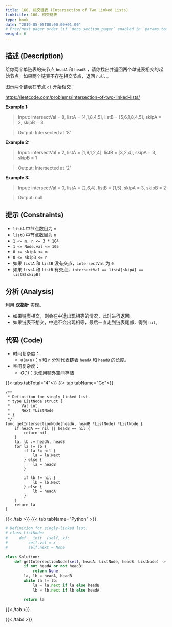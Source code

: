 ```yaml
---
title: 160. 相交链表 (Intersection of Two Linked Lists)
linktitle: 160. 相交链表
type: book
date: "2019-05-05T00:00:00+01:00"
# Prev/next pager order (if `docs_section_pager` enabled in `params.toml`)
weight: 6
---
```


## 描述 (Description)

给你两个单链表的头节点 `headA` 和 `headB` ，请你找出并返回两个单链表相交的起始节点。如果两个链表不存在相交节点，返回 `null` 。

图示两个链表在节点 `c1` 开始相交：

https://leetcode.com/problems/intersection-of-two-linked-lists/

**Example 1:**

> Input: intersectVal = 8, listA = [4,1,8,4,5], listB = [5,6,1,8,4,5], skipA = 2, skipB = 3

> Output: Intersected at '8'

**Example 2:**

> Input: intersectVal = 2, listA = [1,9,1,2,4], listB = [3,2,4], skipA = 3, skipB = 1

> Output: Intersected at '2'

**Example 3:**

> Input: intersectVal = 0, listA = [2,6,4], listB = [1,5], skipA = 3, skipB = 2

> Output: null

## 提示 (Constraints)

- `listA` 中节点数目为 `m`
- `listB` 中节点数目为 `n`
- `1 <= m, n <= 3 * 104`
- `1 <= Node.val <= 105`
- `0 <= skipA <= m`
- `0 <= skipB <= n`
- 如果 `listA` 和 `listB` 没有交点，`intersectVal` 为 `0`
- 如果 `listA` 和 `listB` 有交点，`intersectVal == listA[skipA] == listB[skipB]`

## 分析 (Analysis)

利用 **双指针** 实现。

- 如果链表相交，则会在中途出现相等的情况，此时进行返回。
- 如果链表不想交，中途不会出现相等，最后一直走到链表尾部，得到 `nil`。

## 代码 (Code)

- 时间复杂度：
  - `O(m+n)`：`m` 和 `n` 分别代表链表 `headA` 和 `headB` 的长度。
- 空间复杂度：
  - $O(1)$：未使用额外空间存储

{{< tabs tabTotal="4">}}
{{< tab tabName="Go">}}

```golang
/**
 * Definition for singly-linked list.
 * type ListNode struct {
 *     Val int
 *     Next *ListNode
 * }
 */
func getIntersectionNode(headA, headB *ListNode) *ListNode {
    if headA == nil || headB == nil {
        return nil
    }
    la, lb := headA, headB
    for la != lb {
        if la != nil {
            la = la.Next
        } else {
            la = headB
        }

        if lb != nil {
            lb = lb.Next
        } else {
            lb = headA
        }
    }
    return la
}
```

{{< /tab >}}
{{< tab tabName="Python" >}}

```py
# Definition for singly-linked list.
# class ListNode:
#     def __init__(self, x):
#         self.val = x
#         self.next = None

class Solution:
    def getIntersectionNode(self, headA: ListNode, headB: ListNode) -> Optional[ListNode]:
        if not headA or not headB:
            return None
        la, lb = headA, headB
        while la != lb:
            la = la.next if la else headB
            lb = lb.next if lb else headA

        return la
```

{{< /tab >}}

{{< /tabs >}}
